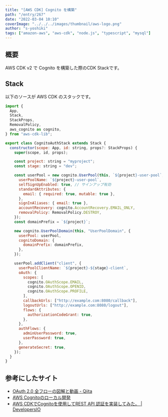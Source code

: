 ```yaml
---
title: "[AWS CDK] Cognito を構築"
path: "/entry/267"
date: "2022-03-04 10:10"
coverImage: "../../../images/thumbnail/aws-logo.png"
author: "s-yoshiki"
tags: ["amazon-aws", "aws-cdk", "node.js", "typescript", "mysql"]
---
```


## 概要

AWS CDK v2 で Cognito を構築した際のCDK Stackです。

## Stack

以下のソースが AWS CDK のスタックです。

```js
import {
  App,
  Stack,
  StackProps,
  RemovalPolicy,
  aws_cognito as cognito,
} from "aws-cdk-lib";

export class CognitoAuthStack extends Stack {
  constructor(scope: App, id: string, props?: StackProps) {
    super(scope, id, props);

    const project: string = "myproject";
    const stage: string = "dev";

    const userPool = new cognito.UserPool(this, `${project}-user-pool`, {
      userPoolName: `${project}-user-pool`,
      selfSignUpEnabled: true, // サインアップ有効
      standardAttributes: {
        email: { required: true, mutable: true },
      },
      signInAliases: { email: true },
      accountRecovery: cognito.AccountRecovery.EMAIL_ONLY,
      removalPolicy: RemovalPolicy.DESTROY,
    });
    const domainPrefix = `${project}`;

    new cognito.UserPoolDomain(this, "UserPoolDomain", {
      userPool: userPool,
      cognitoDomain: {
        domainPrefix: domainPrefix,
      },
    });

    userPool.addClient("client", {
      userPoolClientName: `${project}-${stage}-client`,
      oAuth: {
        scopes: [
          cognito.OAuthScope.EMAIL,
          cognito.OAuthScope.OPENID,
          cognito.OAuthScope.PROFILE,
        ],
        callbackUrls: ["http://example.com:8080/callback"],
        logoutUrls: ["http://example.com:8080/logout"],
        flows: {
          authorizationCodeGrant: true,
        },
      },
      authFlows: {
        adminUserPassword: true,
        userPassword: true,
      },
      generateSecret: true,
    });
  }
}
```



## 参考にしたサイト

- [OAuth 2.0 全フローの図解と動画 - Qiita](https://qiita.com/TakahikoKawasaki/items/200951e5b5929f840a1f)
- [AWS Cognitoのローカル開発](https://zenn.dev/nasubita/articles/be2d5383517bd9)
- [AWS CDKでCognitoを使用してREST API 認証を実装してみた。 | DevelopersIO](https://dev.classmethod.jp/articles/rest-api-authentication-using-cognito/)